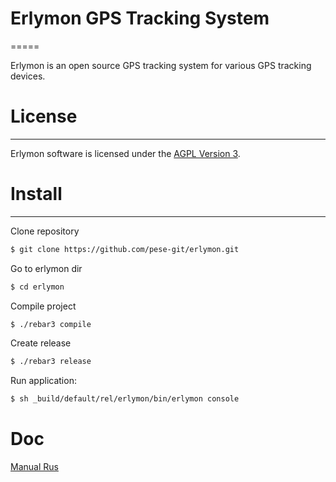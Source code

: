 # Erlymon GPS Tracking System
=====

Erlymon is an open source GPS tracking system for various GPS tracking devices.

# License
-----

Erlymon software is licensed under the [AGPL Version 3](http://www.gnu.org/licenses/agpl-3.0.html).

# Install
-----

Clone repository

~~~sh
$ git clone https://github.com/pese-git/erlymon.git
~~~

Go to erlymon dir

~~~sh
$ cd erlymon
~~~

Compile project

~~~sh
$ ./rebar3 compile
~~~

Create release

~~~sh
$ ./rebar3 release
~~~

Run application:

~~~sh
$ sh _build/default/rel/erlymon/bin/erlymon console
~~~

# Doc

[Manual Rus](./apps/erlymon/docs/ru/index.md)
